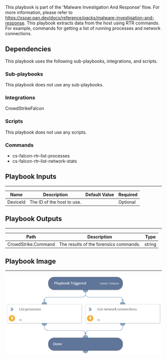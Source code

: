This playbook is part of the 'Malware Investigation And Response' flow. For more information, please refer to https://xsoar.pan.dev/docs/reference/packs/malware-investigation-and-response.
This playbook extracts data from the host using RTR commands. For example, commands for getting a list of running processes and network connections.

## Dependencies
This playbook uses the following sub-playbooks, integrations, and scripts.

### Sub-playbooks
This playbook does not use any sub-playbooks.

### Integrations
CrowdStrikeFalcon

### Scripts
This playbook does not use any scripts.

### Commands
* cs-falcon-rtr-list-processes
* cs-falcon-rtr-list-network-stats

## Playbook Inputs
---

| **Name** | **Description** | **Default Value** | **Required** |
| --- | --- | --- | --- |
| DeviceId | The ID of the host to use. |  | Optional |

## Playbook Outputs
---

| **Path** | **Description** | **Type** |
| --- | --- | --- |
| CrowdStrike.Command | The results of the forensics commands. | string |

## Playbook Image
---
![CrowdStrike Falcon - Get Endpoint Forensics Data](../doc_files/CrowdStrike_Falcon_-_Get_Endpoint_Forensics_Data.png)
